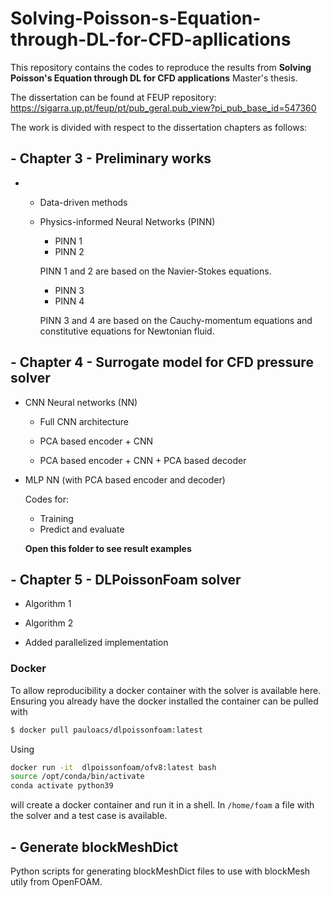 # Solving-Poisson-s-Equation-through-DL-for-CFD-apllications

This repository contains the codes to reproduce the results from **Solving Poisson's Equation through DL for CFD applications** Master's thesis.

The dissertation can be found at FEUP repository: https://sigarra.up.pt/feup/pt/pub_geral.pub_view?pi_pub_base_id=547360


The work is divided with respect to the dissertation chapters as follows:

## - **Chapter 3** - Preliminary works
- 
  - Data-driven methods

  - Physics-informed Neural Networks (PINN)

    - PINN 1
    - PINN 2

    PINN 1 and 2 are based on the Navier-Stokes equations.

    - PINN 3
    - PINN 4

    PINN 3 and 4 are based on the Cauchy-momentum equations and constitutive equations for Newtonian fluid.

## - **Chapter 4** - Surrogate model for CFD pressure solver

  - CNN Neural networks (NN)
    - Full CNN architecture

    - PCA based encoder + CNN
    - PCA based encoder + CNN + PCA based decoder

  - MLP NN (with PCA based encoder and decoder)

	Codes for:
	- Training 
	- Predict and evaluate

	**Open this folder to see result examples**

## - **Chapter 5** - DLPoissonFoam solver

  - Algorithm 1

  - Algorithm 2

  - Added parallelized implementation

  ### Docker
  
  To allow reproducibility a docker container with the solver is available here. Ensuring you already have the docker installed the container can be pulled with
  
  ```sh
  $ docker pull pauloacs/dlpoissonfoam:latest
  ```
  
  Using 
  
  ```sh
  docker run -it  dlpoissonfoam/ofv8:latest bash
  source /opt/conda/bin/activate
  conda activate python39
  ```
  will create a docker container and run it in a shell. In `/home/foam` a file with the solver and a test case is available. 
  
## - Generate blockMeshDict

Python scripts for generating blockMeshDict files to use with blockMesh utily from OpenFOAM.

